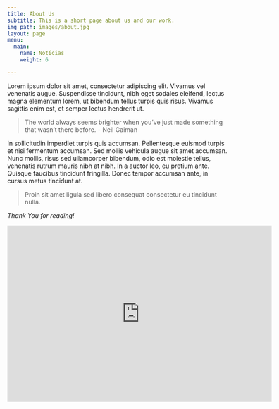 ```yaml
---
title: About Us
subtitle: This is a short page about us and our work.
img_path: images/about.jpg
layout: page
menu:
  main:
    name: Notícias
    weight: 6

---
```

Lorem ipsum dolor sit amet, consectetur adipiscing elit. Vivamus vel venenatis augue. Suspendisse tincidunt, nibh eget sodales eleifend, lectus magna elementum lorem, ut bibendum tellus turpis quis risus. Vivamus sagittis enim est, et semper lectus hendrerit ut.

> The world always seems brighter when you’ve just made something that wasn’t there before. - Neil Gaiman

In sollicitudin imperdiet turpis quis accumsan. Pellentesque euismod turpis et nisi fermentum accumsan. Sed mollis vehicula augue sit amet accumsan. Nunc mollis, risus sed ullamcorper bibendum, odio est molestie tellus, venenatis rutrum mauris nibh at nibh. In a auctor leo, eu pretium ante. Quisque faucibus tincidunt fringilla. Donec tempor accumsan ante, in cursus metus tincidunt at.

>  Proin sit amet ligula sed libero consequat consectetur eu tincidunt nulla.

_Thank You for reading!_

<iframe width="600" height="400" src="https://www.youtube.com/embed/sM-mTw3GsqM" frameborder="0" allow="accelerometer; autoplay; encrypted-media; gyroscope; picture-in-picture" allowfullscreen></iframe>